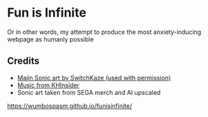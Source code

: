 # Fun is Infinite
Or in other words, my attempt to produce the most anxiety-inducing webpage as humanly possible

## Credits
- <a href="https://twitter.com/sxkaze/status/1432372544754044928">Majin Sonic art by SwitchKaze (used with permission)</a>
- <a href="https://downloads.khinsider.com/game-soundtracks/album/sonic-cd-2011/51-us-boss.mp3">Music from KHInsider</a>
- Sonic art taken from SEGA merch and AI upscaled

https://wumbospasm.github.io/funisinfinite/